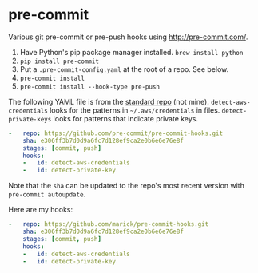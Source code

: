 # pre-commit
Various git pre-commit or pre-push hooks using http://pre-commit.com/. 


1. Have Python's pip package manager installed. `brew install python`
2. `pip install pre-commit`
3. Put a `.pre-commit-config.yaml` at the root of a repo. See below.
4. `pre-commit install`
5. `pre-commit install --hook-type pre-push`

The following YAML file is from the [standard repo](https://github.com/pre-commit/pre-commit-hooks) (not mine). 
`detect-aws-credentials` looks for the patterns in `~/.aws/credentials` in files. 
`detect-private-keys` looks for patterns that indicate private keys.

```yaml
-   repo: https://github.com/pre-commit/pre-commit-hooks.git
    sha: e306ff3b7d0d9a6fc7d128ef9ca2e0b6e6e76e8f
    stages: [commit, push]
    hooks:
    -   id: detect-aws-credentials
    -   id: detect-private-key
```

Note that the `sha` can be updated to the repo's most recent version with `pre-commit autoupdate`.

Here are my hooks:

```yaml
-   repo: https://github.com/marick/pre-commit-hooks.git
    sha: e306ff3b7d0d9a6fc7d128ef9ca2e0b6e6e76e8f
    stages: [commit, push]
    hooks:
    -   id: detect-aws-credentials
    -   id: detect-private-key
```

